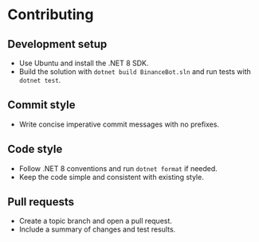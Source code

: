 # Contributing

## Development setup
- Use Ubuntu and install the .NET 8 SDK.
- Build the solution with `dotnet build BinanceBot.sln` and run tests with `dotnet test`.

## Commit style
- Write concise imperative commit messages with no prefixes.

## Code style
- Follow .NET 8 conventions and run `dotnet format` if needed.
- Keep the code simple and consistent with existing style.

## Pull requests
- Create a topic branch and open a pull request.
- Include a summary of changes and test results.

